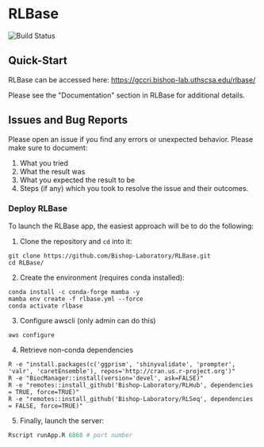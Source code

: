 # RLBase
![Build Status](https://github.com/Bishop-Laboratory/RLBase/workflows/tests/badge.svg)

## Quick-Start

RLBase can be accessed here: https://gccri.bishop-lab.uthscsa.edu/rlbase/

Please see the "Documentation" section in RLBase for additional details.

## Issues and Bug Reports

Please open an issue if you find any errors or unexpected behavior. Please make sure to document:

1. What you tried
2. What the result was
3. What you expected the result to be
4. Steps (if any) which you took to resolve the issue and their outcomes.


### Deploy RLBase

To launch the RLBase app, the easiest approach will be to do the following:

1. Clone the repository and `cd` into it:

```shell
git clone https://github.com/Bishop-Laboratory/RLBase.git
cd RLBase/
```

2. Create the environment (requires conda installed):

```shell
conda install -c conda-forge mamba -y
mamba env create -f rlbase.yml --force
conda activate rlbase
```

3. Configure awscli (only admin can do this)

```shell
aws configure
```

4. Retrieve non-conda dependencies 

```shell
R -e "install.packages(c('ggprism', 'shinyvalidate', 'prompter', 'valr', 'caretEnsemble'), repos='http://cran.us.r-project.org')"
R -e "BiocManager::install(version='devel', ask=FALSE)"
R -e "remotes::install_github('Bishop-Laboratory/RLHub', dependencies = TRUE, force=TRUE)"
R -e "remotes::install_github('Bishop-Laboratory/RLSeq', dependencies = FALSE, force=TRUE)"
```

5. Finally, launch the server:

```R
Rscript runApp.R 6868 # port number
```